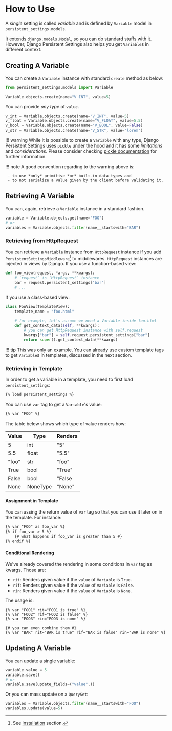 # How to Use

A *single* setting is called *variable* and is defined by `Variable` model in
`persistent_settings.models`.

It extends `django.models.Model`, so you can do standard stuffs with it.
However, Django Persistent Settings also helps you get `Variable`s in different
context.

## Creating A Variable

You can create a `Variable` instance with standard `create` method as below:

```python
from persistent_settings.models import Variable

Variable.objects.create(name="V_INT", value=5)
```

You can provide *any type* of `value`.

```python
v_int = Variable.objects.create(name="V_INT", value=5)
v_float = Variable.objects.create(name="V_FLOAT", value=5.5)
v_bool = Variable.objects.create(name="V_BOOL", value=False)
v_str = Variable.objects.create(name="V_STR", value="lorem")
```

!!! warning
    While it is possible to create a `Variable` with any type, Django
    Persistent Settings uses `pickle` under the hood and it has some
    *limitations* and *considerations*. Please consider checking
    [pickle documentation][pickle_docs] for further information.

!!! note
    A good convention regarding to the warning above is:

     - to use *only* primitive *or* built-in data types and
     - to not serialize a value given by the client before validating it.

[pickle_docs]: https://docs.python.org/3/library/pickle.html

## Retrieving A Variable

You can, again, retrieve a `Variable` instance in a standard fashion.

```python
variable = Variable.objects.get(name="FOO")
# or
variables = Variable.objects.filter(name__startswith="BAR")
```

### Retrieving from HttpRequest

You can retrieve a `Variable` instance from `HttpRequest` instance if you add
`PersistentSettingsMiddleware`[^1] to middlewares. `HttpRequest` instances are
injected in views by Django. If you use a function-based view:

```python
def foo_view(request, *args, **kwargs):
    # `request` is `HttpRequest` instance
    bar = request.persistent_settings["bar"]
    # ...
```

If you use a class-based view:

```python
class FooView(TemplateView):
    template_name = "foo.html"

    # for example, let's assume we need a Variable inside foo.html
    def get_context_data(self, **kwargs):
        # you can get HttpRequest instance with self.request
        kwargs["bar"] = self.request.persistent_settings["bar"]
        return super().get_context_data(**kwargs)
```

!!! tip
    This was only an example. You can already use custom template tags to get
    `Variable`s in templates, discussed in the next section.

[^1]: See [installation](/#installation) section.

### Retrieving in Template

In order to get a variable in a template, you need to first load
`persistent_settings`:

```html
{% load persistent_settings %}
```

You can use `var` tag to get a `Variable`'s value:

```html
{% var "FOO" %}
```

The table below shows which type of value renders how:

| Value | Type | Renders |
|---|---|---|
| 5 | int | "5" |
| 5.5 | float | "5.5" |
| "foo" | str | "foo" |
| True | bool | "True" |
| False | bool | "False |
| None | NoneType | "None" |

#### Assignment in Template

You can assing the return value of `var` tag so that you can use it later on
in the template. For instance:

```html
{% var "FOO" as foo_var %}
{% if foo_var > 5 %}
    {# what happens if foo_var is greater than 5 #}
{% endif %}
```

#### Conditional Rendering

We've already covered the rendering in some conditions in `var` tag as kwargs.
Those are:

 - `rit`: Renders given value if the `value` of `Variable` is `True`.
 - `rif`: Renders given value if the `value` of `Variable` is `False`.
 - `rin`: Renders given value if the `value` of `Variable` is `None`.

The usage is:

```
{% var "FOO1" rit="FOO1 is true" %}
{% var "FOO2" rif="FOO2 is false" %}
{% var "FOO3" rin="FOO3 is none" %}

{# you can even combine them #}
{% var "BAR" rit="BAR is true" rif="BAR is false" rin="BAR is none" %}
```

## Updating A Variable

You can update a single variable:

```python
variable.value = 5
variable.save()
# or
variable.save(update_fields=("value",))
```

Or you can mass update on a `QuerySet`:

```python
variables = Variable.objects.filter(name__startswith="FOO")
variables.update(value=5)
```
